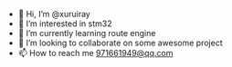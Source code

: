 - 👋 Hi, I’m @xuruiray
- 👀 I’m interested in stm32
- 🌱 I’m currently learning route engine
- 💞️ I’m looking to collaborate on some awesome project
- 📫 How to reach me 971661949@qq.com

<!---
xuruiray/xuruiray is a ✨ special ✨ repository because its `README.md` (this file) appears on your GitHub profile.
You can click the Preview link to take a look at your changes.
--->
